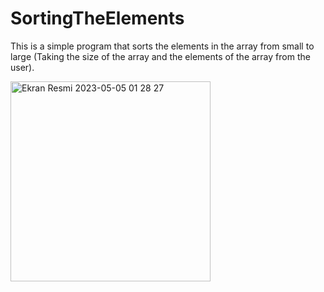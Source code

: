# SortingTheElements
This is a simple program that sorts the elements in the array from small to large (Taking the size of the array and the elements of the array from the user). 


<img width="320" alt="Ekran Resmi 2023-05-05 01 28 27" src="https://user-images.githubusercontent.com/89778160/236343035-3c496bba-7a60-4fe7-8b22-9a4f8ce93755.png">
